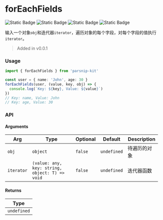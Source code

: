 # forEachFields
![Static Badge](https://img.shields.io/badge/Statement%20Coverage-100.00%-brightgreen) ![Static Badge](https://img.shields.io/badge/Branch%20Coverage-100.00%-brightgreen) ![Static Badge](https://img.shields.io/badge/Function%20Coverage-100.00%-brightgreen) ![Static Badge](https://img.shields.io/badge/Line%20Coverage-100.00%-brightgreen)
      
输入一个对象`obj`和迭代器`iterator`，遍历对象的每个字段，对每个字段的值执行`iterator`。

> Added in v0.0.1



### Usage

```ts
import { forEachFields } from 'parsnip-kit'

const user = { name: 'John', age: 30 }
forEachFields(user, (value, key, obj) => {
  console.log(`Key: ${key}, Value: ${value}`)
})
// Key: name, Value: John
// Key: age, Value: 30
```


### API

#### Arguments

| Arg | Type | Optional | Default | Description |
| --- | --- | --- | --- | --- |
| `obj` | `object` | `false` | `undefined` | 待遍历的对象  |
| `iterator` | `(value: any, key: string, object: T) => void` | `false` | `undefined` | 迭代器函数  |

#### Returns

| Type |
| ---  |
| `undefined`  |